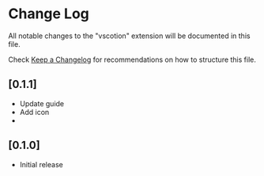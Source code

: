 # Change Log

All notable changes to the "vscotion" extension will be documented in this file.

Check [Keep a Changelog](http://keepachangelog.com/) for recommendations on how to structure this file.

## [0.1.1]

- Update guide
- Add icon
-
## [0.1.0]

- Initial release